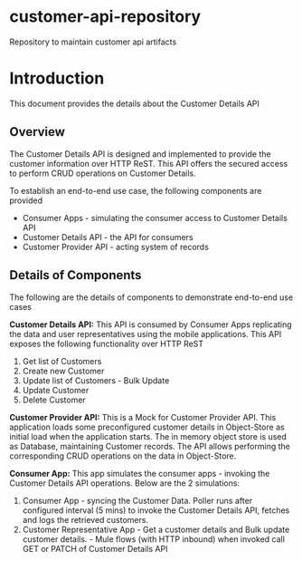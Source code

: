 # customer-api-repository
Repository to maintain customer api artifacts


Introduction
============

This document provides the details about the Customer Details API

Overview
--------

The Customer Details API is designed and implemented to provide the customer information over HTTP ReST. This API offers the secured access to perform CRUD operations on Customer Details.

To establish an end-to-end use case, the following components are provided

-   Consumer Apps - simulating the consumer access to Customer Details API
-   Customer Details API - the API for consumers
-   Customer Provider API - acting system of records

Details of Components
---------------------

The following are the details of components to demonstrate end-to-end use cases

**Customer Details API:**
This API is consumed by Consumer Apps replicating the data and user representatives using the mobile applications. This API exposes the following functionality over HTTP ReST

1.  Get list of Customers
2.  Create new Customer
3.  Update list of Customers - Bulk Update
4.  Update Customer
5.  Delete Customer

**Customer Provider API:**
This is a Mock for Customer Provider API. This application loads some preconfigured customer details in Object-Store as initial load when the application starts.
The in memory object store is used as Database, maintaining Customer records.
The API allows performing the corresponding CRUD operations on the data in Object-Store.

**Consumer App:**
This app simulates the consumer apps - invoking the Customer Details API operations. Below are the 2 simulations:
1.  Consumer App - syncing the Customer Data. Poller runs after configured interval (5 mins) to invoke the Customer Details API, fetches and logs the retrieved customers.
2.  Customer Representative App - Get a customer details and Bulk update customer details. - Mule flows (with HTTP inbound) when invoked call GET or PATCH of Customer Details API
